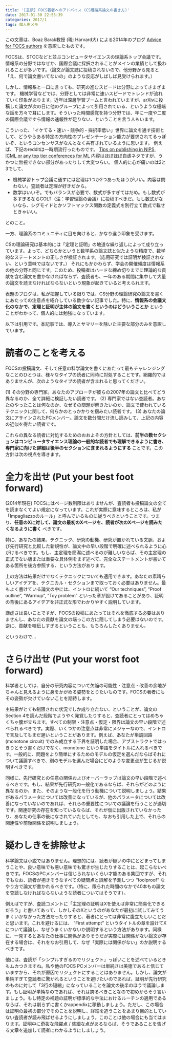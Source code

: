 ```yaml
---
title: '[意訳] FOCS著者へのアドバイス (CS理論系論文の書き方)'
date: 2017-01-30 22:55:39
categories: 2017/1
tags: 個人用メモ
---
```


この文章は、Boaz Barak教授 (現: Harvard大) による2014年のブログ
[Advice for FOCS authors](https://windowsontheory.org/2014/02/09/advice-for-focs-authors/)
を意訳したものです。

FOCSは、STOCなどと並ぶコンピュータサイエンスの理論系トップ会議です。情報系の分野ではなぜか、国際会議に採択されることがメインの業績として扱われることが多いです。（論文が論文誌に投稿されないので、他分野から見ると「え、何で論文書いてないの」のような反応がしばしば見受けられます。）

しかし、情報系と一口に言っても、研究の進むスピードは分野によってさまざまです。
機械学習などでは、分野としては非常に速いスピードでトレンドが流れていく印象があります。近年は深層学習ブームと言われていますが、arXivに投稿した論文が次の日に他のグループによって引用されている、というような極端な話を方々で耳にします。そういった時間感覚を持つ分野では、年に一度や二度の国際会議ですら情報の速報性が足りない、ということを言う人もいます。

こういった、「イケてる・速い・競争的・採択率低い」世界に論文を通す技術として、どうやらある特定の方向性のプレゼンテーション能力が要求されてるっぽいぞ、というコンセンサスがなんとなく共有されているように思います。
例えば、下記のredditは一時期流行ったものです。
[Tips on publishing in NIPS, ICML or any top tier conferences for ML](https://www.reddit.com/r/MachineLearning/comments/3x3urc/tips_on_publishing_in_nips_icml_or_any_top_tier/cy1aw8o/)
内容はほぼほぼ自虐ネタですが、うかつに無視できない部分があったりして大変つらい。
個人的に心が痛いのは2と3でして、

- 機械学習トップ会議に通すには定理は1つか2つあったほうがいい。内容は問わない。査読者は定理が好きだから。
- 数学はいいぞ。でもバランスが必要で、数式が多すぎてはだめ。もし数式が多すぎるならCOLT（注：学習理論の会議）に投稿すべきだ。もし数式がないなら、シグモイドとかソフトマックス関数の定義式を別行立て数式で載せときゃいい。

とのこと。

一方、理論系のコミュニティに目を向けると、かなり違う印象を受けます。

CSの理論研究は基本的には「定理と証明」の地道な繰り返しによって成り立っています。よって、どちらかというと数学系の論文誌と似たような精度で、数学的なステートメントの正しさが検証されます。（応用研究では証明が検証されない、という意味ではないです。）
それにもかかわらず、学会の開催頻度は情報系の他の分野と同じです。このため、投稿者はハードな締め切りまでに理論的な貢献を含む論文を書かなければならず、査読者も、一年のある期間に集中して大量の論文を読まなければならないという現象が起きていると考えられます。

表題のブログは、私が把握している限りでは、CS分野の理論研究の論文を書くにあたっての注意点を紹介している数少ない記事でした。特に、**情報系の会議文化のなかで、定理と証明が主体の論文を書くというのはどういうことか** ということがわかって、個人的には勉強になっています。

以下は引用です。本記事では、導入とサマリーを除いた主要な部分のみを意訳しています。

# 読者のことを考える

FOCSの投稿論文、そして任意の科学論文を書くにあたって最もチャレンジングなことのひとつは、様々なタイプの読者に同時に対処することです。網羅的ではありませんが、次のようなタイプの読者が含まれると思ってください。

(1) その分野の専門家。あなたのアプローチが彼らの2007年の論文と比べてどう異なるのか、全て詳細に検証したい読者です。
(2) 専門家ではない査読者。あなたのやったことは何なのか、なぜその問題が解きたいのか、論文で使われているテクニックに関して、何らかのとっかかりを掴みたい読者です。
(3) あなたの論文にアサインされたPCメンバー。論文を数分間だけ流し読みして、上記の内容の近似を得たい読者です。

これらの異なる読者に対処するためのおおよその方針としては、**前半の数セクションはコンピュータサイエンス理論の一般的な読者でも理解できるように書き、専門家に向けた詳細は後半のセクションに含まれるようにする** ことです。この方針は次の視点を導きます。

# 全力を出せ (Put your best foot forward)

(2014年現在) FOCSにはページ数制限はありませんが、査読者も投稿論文の全てを読まなくてよい規定になっています。これが実際に意味するところは、私が「Impagliazzoのルール」と呼んでいるものに従うべきということです。つまり、**任意のXに対して、論文の最初のXページを、読者が次のXページを読みたくなるように書く** べきです。

特に、あなたの結果、テクニック、研究の動機、研究が置かれている文脈、および先行研究と比較した新規性が、論文中の早い段階で明確に述べられるように心がけるべきです。もし、主定理を簡潔に述べるのが難しいならば、その主定理の正式でない版または重要な具体例をまず述べて、完全なステートメントが書いてある箇所を後方参照する、という方法があります。

上の方法は結果だけでなくテクニックについても適用できます。あなたの素晴らしいアイデアを、テクニカル・セクションまで取っておく必要はありません。最もよく書けている論文の中には、イントロに続いて “Our techniques”, “Proof outline”, “Warmup”, “Toy problem” といった章が設けてあることがあり、証明の背後にあるアイデアを非正式な形でわかりやすく説明しています。

謙虚さは良いことですが、FOCSの投稿にあたってはそれを徹底する必要はありませんし、あなたの貢献を論文の端っこの方に隠してしまう必要はないのです。逆に、貢献を喧伝しすぎるということも、もちろんしたくありません。

というわけで…

# さらけ出せ (Put your worst foot forward)

科学者としては、自分の研究内容について欠陥の可能性・注意点・改善の余地がちゃんと見えるように身をかがめる姿勢をとりたいものです。FOCSの著者にもその姿勢が欠けていないことを期待します。

主結果がとても制限された状況でしか成り立たない、ということが、論文のSection 4を読んだ段階でようやく発覚したりすると、査読者にとってはめちゃくちゃ腹が立ちます。すべての制限・注意点・仮定・限界は論文の早い段階で述べられるべきです。実際、いくつかの注意点は非常にメジャーなので、イントロで言及してもまだ遅いということがあります。例えば、あなたが単調回路 (monotone circuit) でのみ成立する下界を証明した場合、アブストラクトではっきりとそう書くだけでなく、monotone という単語をタイトルに入れるべきです。一般的に、問題をより簡単にするためのモデルの仮定を選んだならばそれについて議論すべきで、別のモデルを選んだ場合にどのような変更点が生じるか説明すべきです。

同様に、先行研究との任意の関係およびオーバーラップは論文の早い段階で述べるべきです。もし、結果が先行研究の一般化であるならば、それらがどのように異なるのか、また、そのような一般化を行う動機について説明しましょう。結果があるパラメータについては改善になっているが、他のパラメータについては改善になっていないのであれば、それらの重要性についての議論を行うことが適切です。関連研究の存在を知っているならば、それが仮に出版されていなかったり、あなたの仕事の後になされていたとしても、なおも引用した上で、それらの関連性や前後関係を説明しましょう。

# 疑わしきを排除せよ

科学論文は小説ではありません。理想的には、読者が疑いの中にとどまってしまうことや、良い意味でも悪い意味でも驚きが生じたりすることは、起こらないべきです。FOCSのPCメンバーは信じられないくらい才能のある集団ですが、それでもなお、読者が抱きそうなすべての疑問点と誤解を予測しつつ “foolproof” なやり方で論文が書かれるべきです。（特に、限られた時間のなかで40本もの論文を査読しなければならないような読者についてはそうです）。

例えばですが、査読コメントに「主定理の証明はXを使えば非常に簡易化できるだろう」と書いてあって、しかしそのXというのがあなたが最初に試してみてうまくいかなかった方法だったりすると、著者にとっては非常に腹立たしいことだと思います。これを避けるには、 “First attempt” というタイトルの章を設けてXについて議論し、なぜうまくいかないか説明するという方法があります。同様に、一見するとあなたの仕事に関係がありそうだが実際には関係がない論文が存在する場合は、それをなお引用して、なぜ「実際には関係がない」のか説明するべきです。

他には、査読が「シンプルすぎるのでリジェクト」っぽいことを述べているときもムカつきますね。私や他のFOCS PCメンバーは単純さは美徳であると信じていますから、それが原因でリジェクトにすることはありません。しかし、論文が単純すぎて査読者に驚かれるということを避けたいのであれば、証明が先行研究のものに対して「3行の短縮」になっていることを論文の後半のほうで議論します。もし証明が単純なのであれば、それは誇るべきことなので初めからそう言いましょう。もし特定の補題の証明が標準的な手法におけるルーチンの適用であるならば、それは削らずに書くかappendixに移動しましょう。ただし、この場合は証明の最初の部分でそのことを説明し、詳細を追うことをあまり目的としていない査読者が読み飛ばせるようにしましょう。このことは他の場合にも当てはまります。証明中に奇抜な飛躍点 / 些細な点があるならば、そうであることを告げる文章を追加して読者にわかるようにしましょう。
